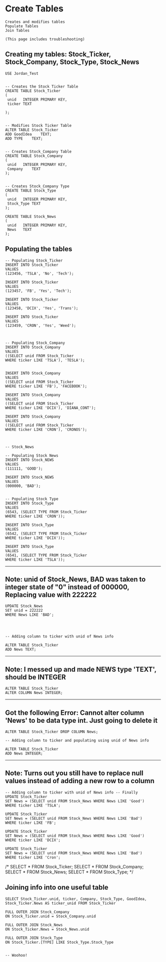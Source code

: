 
# Create Tables

    Creates and modifies tables
    Populate Tables
    Join Tables
    
    (This page includes troubleshooting)
    
## Creating my tables: Stock_Ticker, Stock_Company, Stock_Type, Stock_News

    USE Jordan_Test


    -- Creates the Stock Ticker Table
    CREATE TABLE Stock_Ticker
    (
     unid	INTEGER PRIMARY KEY,
     ticker	TEXT

    );


    -- Modifies Stock Ticker Table
    ALTER TABLE Stock_Ticker
    ADD	GoodIdea	TEXT;
    ADD	TYPE	TEXT;


    -- Creates Stock_Company Table
    CREATE TABLE Stock_Company
    (
     unid	INTEGER PRIMARY KEY,
     Company	TEXT
    );


    -- Creates Stock_Company Type
    CREATE TABLE Stock_Type
    (
     unid	INTEGER PRIMARY KEY,
     Stock_Type	TEXT
    );

    CREATE TABLE Stock_News
    (
     unid	INTEGER PRIMARY KEY,
     News	TEXT
    );
    
## Populating the tables
   
    -- Populating Stock_Ticker
    INSERT INTO Stock_Ticker
    VALUES 
    (123456, 'TSLA', 'No', 'Tech');

    INSERT INTO Stock_Ticker
    VALUES 
    (123457, 'FB', 'Yes', 'Tech');

    INSERT INTO Stock_Ticker
    VALUES 
    (123458, 'DCIX', 'Yes', 'Trans');

    INSERT INTO Stock_Ticker
    VALUES 
    (123459, 'CRON', 'Yes', 'Weed');



    -- Populating Stock_Company
    INSERT INTO Stock_Company
    VALUES
    ((SELECT unid FROM Stock_Ticker
    WHERE ticker LIKE 'TSLA'), 'TESLA');


    INSERT INTO Stock_Company
    VALUES
    ((SELECT unid FROM Stock_Ticker
    WHERE ticker LIKE 'FB'), 'FACEBOOK');

    INSERT INTO Stock_Company
    VALUES
    ((SELECT unid FROM Stock_Ticker
    WHERE ticker LIKE 'DCIX'), 'DIANA_CONT');

    INSERT INTO Stock_Company
    VALUES
    ((SELECT unid FROM Stock_Ticker
    WHERE ticker LIKE 'CRON'), 'CRONOS');



    -- Stock_News

    -- Populating Stock News
    INSERT INTO Stock_NEWS
    VALUES
    (111111, 'GOOD');

    INSERT INTO Stock_NEWS
    VALUES
    (000000, 'BAD');


    -- Populating Stock Type
    INSERT INTO Stock_Type
    VALUES
    (6543, (SELECT TYPE FROM Stock_Ticker
    WHERE ticker LIKE 'CRON'));

    INSERT INTO Stock_Type
    VALUES
    (6542, (SELECT TYPE FROM Stock_Ticker
    WHERE ticker LIKE 'DCIX'));

    INSERT INTO Stock_Type
    VALUES
    (6541, (SELECT TYPE FROM Stock_Ticker
    WHERE ticker LIKE 'TSLA'));

----------------------------------------------------
Note: unid of Stock_News, BAD was taken to integer state of "0" instead of 000000, Replacing value with 222222
----------------------------------------------------

    UPDATE Stock_News
    SET unid = 222222
    WHERE News LIKE 'BAD';




    -- Adding column to ticker with unid of News info

    ALTER TABLE Stock_Ticker
    ADD News TEXT;
----------------------------------------------------
Note: I messed up and made NEWS type 'TEXT', should be INTEGER
----------------------------------------------------
    ALTER TABLE Stock_Ticker
    ALTER COLUMN News INTEGER;
    
----------------------------------------------------    
Got the following Error: Cannot alter column 'News' to be data type int. Just going to delete it
----------------------------------------------------

    ALTER TABLE Stock_Ticker DROP COLUMN News;

    -- Adding column to ticker and populating using unid of News info

    ALTER TABLE Stock_Ticker
    ADD News INTEGER;
    
----------------------------------------------------
Note: Turns out you still have to replace null values instead of adding a new row to a column
----------------------------------------------------


    -- Adding column to ticker with unid of News info -- Finally
    UPDATE Stock_Ticker
    SET News = (SELECT unid FROM Stock_News WHERE News LIKE 'Good')
    WHERE ticker LIKE 'TSLA';

    UPDATE Stock_Ticker
    SET News = (SELECT unid FROM Stock_News WHERE News LIKE 'Bad')
    WHERE ticker LIKE 'FB';

    UPDATE Stock_Ticker
    SET News = (SELECT unid FROM Stock_News WHERE News LIKE 'Good')
    WHERE ticker LIKE 'DCIX';

    UPDATE Stock_Ticker
    SET News = (SELECT unid FROM Stock_News WHERE News LIKE 'Bad')
    WHERE ticker LIKE 'Cron';



/*
    SELECT * FROM Stock_Ticker;
    SELECT * FROM Stock_Company;
    SELECT * FROM Stock_News;
    SELECT * FROM Stock_Type;
*/



## Joining info into one useful table


    SELECT Stock_Ticker.unid, ticker, Company, Stock_Type, GoodIdea, Stock_Ticker.News AS ticker_unid FROM Stock_Ticker

    FULL OUTER JOIN Stock_Company
    ON Stock_Ticker.unid = Stock_Company.unid

    FULL OUTER JOIN Stock_News
    ON Stock_Ticker.News = Stock_News.unid

    FULL OUTER JOIN Stock_Type
    ON Stock_Ticker.[TYPE] LIKE Stock_Type.Stock_Type


    -- Woohoo!


